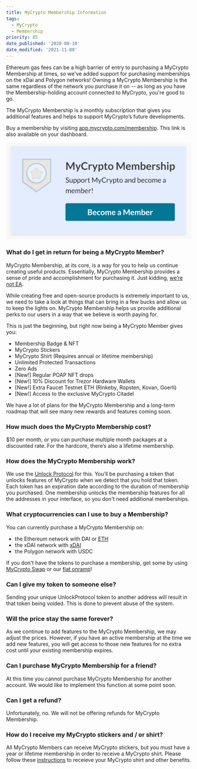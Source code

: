 ```yaml
---
title: MyCrypto Membership Information
tags:
  - MyCrypto
  - Membership
priority: 85
date_published: '2020-08-10'
date_modified: '2021-11-08'
---
```


<Alert label="Memberships are available on the xDai and Polygon networks too.">

Ethereum gas fees can be a high barrier of entry to purchasing a MyCrypto Membership at times, so we've added support for purchasing memberships on the xDai and Polygon networks! Owning a MyCrypto Membership is the same regardless of the network you purchase it on -- as long as you have the Membership-holding account connected to MyCrypto, you're good to go.

</Alert>

The MyCrypto Membership is a monthly subscription that gives you additional features and helps to support MyCrypto’s future developments.

Buy a membership by visiting [app.mycrypto.com/membership](https://app.mycrypto.com/membership). This link is also available on your dashboard.

![Become member](../../assets/general-knowledge/about-mycrypto/membership-information/become-member-screen.png)

### What do I get in return for being a MyCrypto Member?

MyCrypto Membership, at its core, is a way for you to help us continue creating useful products. Essentially, MyCrypto Membership provides a sense of pride and accomplishment for purchasing it. Just kidding, [we’re not EA](https://www.reddit.com/r/StarWarsBattlefront/comments/7cff0b/seriously_i_paid_80_to_have_vader_locked/dppum98/).

While creating free and open-source products is extremely important to us, we need to take a look at things that can bring in a few bucks and allow us to keep the lights on. MyCrypto Membership helps us provide additional perks to our users in a way that we believe is worth paying for.

This is just the beginning, but right now being a MyCrypto Member gives you:

- Membership Badge & NFT
- MyCrypto Stickers
- MyCrypto Shirt (Requires annual or lifetime membership)
- Unlimited Protected Transactions
- Zero Ads
- [New!] Regular POAP NFT drops
- [New!] 10% Discount for Trezor Hardware Wallets
- [New!] Extra Faucet Testnet ETH (Rinkeby, Ropsten, Kovan, Goerli)
- [New!] Access to the exclusive MyCrypto Citadel

We have a lot of plans for the MyCrypto Membership and a long-term roadmap that will see many new rewards and features coming soon.

### How much does the MyCrypto Membership cost?

$10 per month, or you can purchase multiple month packages at a discounted rate. For the hardcore, there’s also a lifetime membership.

### How does the MyCrypto Membership work?

We use the [Unlock Protocol](https://unlock-protocol.com/) for this. You’ll be purchasing a token that unlocks features of MyCrypto when we detect that you hold that token. Each token has an expiration date according to the duration of membership you purchased. One membership unlocks the membership features for all the addresses in your interface, so you don't need additional memberships.

### What cryptocurrencies can I use to buy a Membership?

You can currently purchase a MyCrypto Membership on:

- the Ethereum network with DAI or [ETH](/how-to/getting-started/how-to-buy-ether-with-usd)
- the xDAI network with [xDAI](/general-knowledge/scaling/how-to-get-xdai)
- the Polygon network with USDC

If you don't have the tokens to purchase a membership, get some by using [MyCrypto Swap](https://app.mycrypto.com/swap?utm_medium=organic&utm_source=support&utm_campaign=membership) or our [fiat onramp](https://buy.mycrypto.com)!

### Can I give my token to someone else?

Sending your unique UnlockProtocol token to another address will result in that token being voided. This is done to prevent abuse of the system.

### Will the price stay the same forever?

As we continue to add features to the MyCrypto Membership, we may adjust the prices. However, if you have an active membership at the time we add new features, you will get access to those new features for no extra cost until your existing membership expires.

### Can I purchase MyCrypto Membership for a friend?

At this time you cannot purchase MyCrypto Membership for another account. We would like to implement this function at some point soon.

### Can I get a refund?

Unfortunately, no. We will not be offering refunds for MyCrypto Membership.

### How do I receive my MyCrypto stickers and / or shirt?

All MyCrypto Members can receive MyCrypto stickers, but you must have a year or lifetime membership in order to receive a MyCrypto shirt. Please follow these [instructions](https://support.mycrypto.com/general-knowledge/about-mycrypto/membership-rewards/) to receieve your MyCrypto shirt and other benefits.
